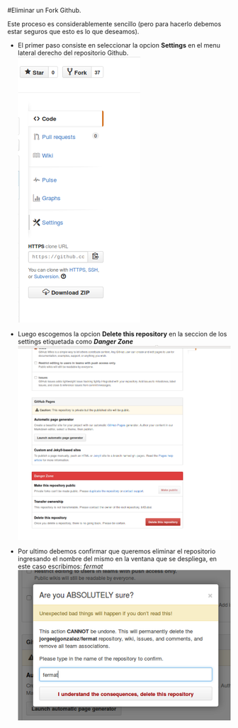 #Eliminar un Fork Github.

Este proceso es considerablemente sencillo (pero para hacerlo debemos estar seguros que esto es lo que deseamos).

* El primer paso consiste en seleccionar la opcion **Settings** en el menu lateral derecho del repositorio Github.
![Settings][paso1]

* Luego escogemos la opcion **Delete this repository** en la seccion de los settings etiquetada como *__Danger Zone__*
![Delete][paso2]

* Por ultimo debemos confirmar que queremos eliminar el repositorio ingresando el nombre del mismo en la ventana que se despliega, en este caso escribimos: *fermat*
![Confirm][paso3]

[paso1]:./01.png
[paso2]:./02.png
[paso3]:./03.png
